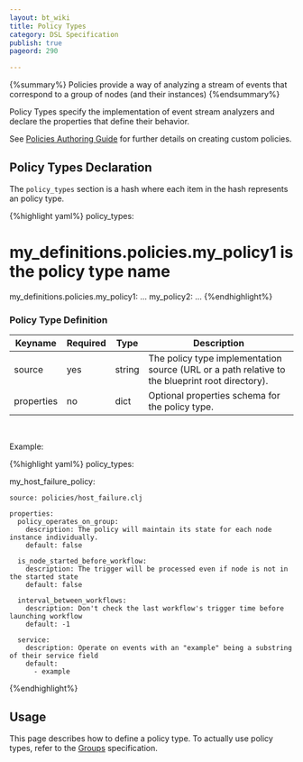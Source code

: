 ```yaml
---
layout: bt_wiki
title: Policy Types
category: DSL Specification
publish: true
pageord: 290

---
```

{%summary%}
Policies provide a way of analyzing a stream of events that correspond to a group of nodes (and their instances)
{%endsummary%}

Policy Types specify the implementation of event stream analyzers and declare the properties that define their behavior.

See [Policies Authoring Guide](guide-authoring-policies.html) for further details on creating custom policies.

## Policy Types Declaration

The `policy_types` section is a hash where each item in the hash represents an policy type.

{%highlight yaml%}
policy_types:
  # my_definitions.policies.my_policy1 is the policy type name
  my_definitions.policies.my_policy1:
    ...
  my_policy2:
    ...
{%endhighlight%}


### Policy Type Definition

Keyname     | Required | Type        | Description
----------- | -------- | ----        | -----------
source      | yes      | string      | The policy type implementation source (URL or a path relative to the blueprint root directory).
properties  | no       | dict        | Optional properties schema for the policy type.


<br>


Example:

{%highlight yaml%}
policy_types:

  my_host_failure_policy:

    source: policies/host_failure.clj

    properties:
      policy_operates_on_group:
        description: The policy will maintain its state for each node instance individually.
        default: false

      is_node_started_before_workflow:
        description: The trigger will be processed even if node is not in the started state
        default: false

      interval_between_workflows:
        description: Don't check the last workflow's trigger time before launching workflow
        default: -1

      service:
        description: Operate on events with an "example" being a substring of their service field
        default:
          - example

{%endhighlight%}

## Usage
This page describes how to define a policy type. To actually use policy types,
refer to the [Groups](dsl-spec-groups.html) specification.
